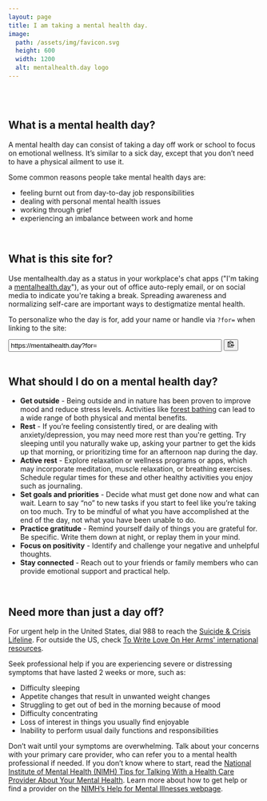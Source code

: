 ```yaml
---
layout: page
title: I am taking a mental health day.
image:
  path: /assets/img/favicon.svg
  height: 600
  width: 1200
  alt: mentalhealth.day logo
---
```


<br/>
<br/>

## What is a mental health day?

A mental health day can consist of taking a day off work or school to focus on emotional wellness. It’s similar to a sick day, except that you don’t need to have a physical ailment to use it.

Some common reasons people take mental health days are:

- feeling burnt out from day-to-day job responsibilities
- dealing with personal mental health issues
- working through grief
- experiencing an imbalance between work and home

<br/>

## What is this site for?

Use mentalhealth.day as a status in your workplace's chat apps ("I'm taking a [mentalhealth.day](https://mentalhealth.day)"), as your out of office auto-reply email, or on social media to indicate you're taking a break. Spreading awareness and normalizing self-care are important ways to destigmatize mental health.

To personalize who the day is for, add your name or handle via `?for=` when linking to the site:

<div id="input">
<span>
<input id="custom_url" style="padding-top: 3px;padding-bottom: 3px;padding-left: 3px;padding-right: 3px;" type="url" size=50 value="https://mentalhealth.day?for=">
<button class="btn" data-clipboard-target="#custom_url">
    <img src="assets/img/clippy.svg" width=13 alt="Copy to clipboard">
</button>
</span>
</div>
<br/>

## What should I do on a mental health day?

- **Get outside** - Being outside and in nature has been proven to improve mood and reduce stress levels. Activities like [forest bathing][forest-bathing] can lead to a wide range of both physical and mental benefits.
- **Rest** - If you’re feeling consistently tired, or are dealing with anxiety/depression, you may need more rest than you're getting. Try sleeping until you naturally wake up, asking your partner to get the kids up that morning, or prioritizing time for an afternoon nap during the day.
- **Active rest** - Explore relaxation or wellness programs or apps, which may incorporate meditation, muscle relaxation, or breathing exercises. Schedule regular times for these and other healthy activities you enjoy such as journaling.
- **Set goals and priorities** - Decide what must get done now and what can wait. Learn to say “no” to new tasks if you start to feel like you’re taking on too much. Try to be mindful of what you have accomplished at the end of the day, not what you have been unable to do.
- **Practice gratitude** - Remind yourself daily of things you are grateful for. Be specific. Write them down at night, or replay them in your mind.
- **Focus on positivity** - Identify and challenge your negative and unhelpful thoughts.
- **Stay connected** - Reach out to your friends or family members who can provide emotional support and practical help.

<br/>

## Need more than just a day off?

For urgent help in the United States, dial 988 to reach the [Suicide & Crisis Lifeline][988]. For outside the US, check [To Write Love On Her Arms' international resources][twloha].

Seek professional help if you are experiencing severe or distressing symptoms that have lasted 2 weeks or more, such as:

- Difficulty sleeping
- Appetite changes that result in unwanted weight changes
- Struggling to get out of bed in the morning because of mood
- Difficulty concentrating
- Loss of interest in things you usually find enjoyable
- Inability to perform usual daily functions and responsibilities

Don’t wait until your symptoms are overwhelming. Talk about your concerns with your primary care provider, who can refer you to a mental health professional if needed. If you don’t know where to start, read the [National Institute of Mental Health (NIMH) Tips for Talking With a Health Care Provider About Your Mental Health][nimh-tips]. Learn more about how to get help or find a provider on the [NIMH’s Help for Mental Illnesses webpage][nimh-help].

[forest-bathing]: https://www.rei.com/blog/hike/theres-no-running-in-forest-bathing
[nimh-tips]: https://www.nimh.nih.gov/health/publications/tips-for-talking-with-your-health-care-provider/index.shtml
[nimh-help]: https://www.nimh.nih.gov/health/find-help/index.shtml
[twloha]: https://twloha.com/find-help/international-resources/
[988]: https://988lifeline.org/

